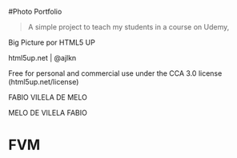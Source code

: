 #Photo Portfolio

> A simple project to teach my students in a course on Udemy,

Big Picture por HTML5 UP

html5up.net | @ajlkn

Free for personal and commercial use under the CCA 3.0 license (html5up.net/license)

FABIO VILELA DE MELO

MELO DE VILELA FABIO

# FVM #
